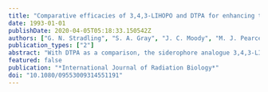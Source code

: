 ```yaml
---
title: "Comparative efficacies of 3,4,3-LIHOPO and DTPA for enhancing the excretion of plutonium and americium from the rat after simulated wound contamination as nitrates"
date: 1993-01-01
publishDate: 2020-04-05T05:18:33.150542Z
authors: ["G. N. Stradling", "S. A. Gray", "J. C. Moody", "M. J. Pearce", "I. Wilson", "R. Burgada", "T. Bailly", "Y. Leroux", "K. N. Raymond", "P. W. Durbin"]
publication_types: ["2"]
abstract: "With DTPA as a comparison, the siderophore analogue 3,4,3-LIHOPO has been examined for its ability to remove 238Pu and 241Am from the rat after subcutaneous (s.c.) and intramuscular (i.m.) injection of about 200 Bq of each actinide (0.3 ng Pu, 1.6 ng Am). After the s.c. deposition of 238Pu and 241Am, both ligands were more effective after local administration than (in decreasing order) their repeated interperitoneal (i.p.) injection, single i.p. injection and continuous infusion. Dosages of 3 mumol kg-1 of 3,4,3-LIHOPO were at least as effective as 30 mumol kg-1 DTPA after each mode of administration. The most effective regimen of those investigated for s.c. 238Pu and 241Am involved local administration of 30 mumol kg-1 of 3,4,3-LIHOPO at 30 min followed by i.p. injections at 6 h, 1, 2 and 3 day. By day 7 after exposure, the amounts of 238Pu and 241Am retained in the body were 2 and 7% of those in controls, respectively and 10 and four times less than when DTPA was administered using the same regimen. The ligand 3,4,3-LIHOPO was more effective for 238Pu and 241Am after their i.m. injection. This was attributed to the greater retention of these actinides at the wound site (97 versus 67%) when treatment commenced. After a single local injection of 30 mumol kg-1 at 30 min, the amounts of 238Pu and 241Am retained in the body at 7 day were 0.9 and 0.8% of controls. These values were 34 and 27 times less than after local and repeated i.p. injections of DTPA at dosages of 30 mumol kg-1. It is concluded that the administration of 3,4,3-LIHOPO represents potentially a most significant advance in the treatment of wound contamination by 238Pu and 241Am by chelating agents."
featured: false
publication: "*International Journal of Radiation Biology*"
doi: "10.1080/09553009314551191"
---
```


